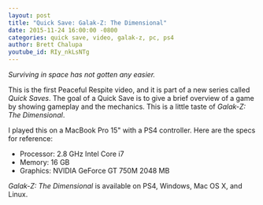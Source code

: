 ```yaml
---
layout: post
title: "Quick Save: Galak-Z: The Dimensional"
date: 2015-11-24 16:00:00 -0800
categories: quick save, video, galak-z, pc, ps4
author: Brett Chalupa
youtube_id: RIy_nkLsNTg
---
```


_Surviving in space has not gotten any easier._

This is the first Peaceful Respite video, and it is part of a new series
called _Quick Saves_. The goal of a Quick Save is to give a brief
overview of a game by showing gameplay and the mechanics. This is a
little taste of _Galak-Z: The Dimensional_.

I played this on a MacBook Pro 15" with a PS4 controller. Here are
the specs for reference:

- Processor: 2.8 GHz Intel Core i7
- Memory: 16 GB
- Graphics: NVIDIA GeForce GT 750M 2048 MB

_Galak-Z: The Dimensional_ is available on PS4, Windows, Mac OS X, and
Linux.
